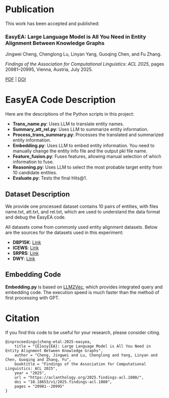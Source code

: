 # Publication

This work has been accepted and published:

### EasyEA: Large Language Model is All You Need in Entity Alignment Between Knowledge Graphs

Jingwei Cheng, Chenglong Lu, Linyan Yang, Guoqing Chen, and Fu Zhang.  

*Findings of the Association for Computational Linguistics: ACL 2025*, pages 20981–20995, Vienna, Austria, July 2025.  

[PDF](https://aclanthology.org/2025.findings-acl.1080/) | [DOI](https://doi.org/10.18653/v1/2025.findings-acl.1080)  

# EasyEA Code Description

Here are the descriptions of the Python scripts in this project:

- **Trans_name.py**: Uses LLM to translate entity names.
- **Summary_att_rel.py**: Uses LLM to summarize entity information.
- **Process_trans_summary.py**: Processes the translated and summarized entity information.
- **Embedding.py**: Uses LLM to embed entity information. You need to manually change the entity info file and the output pkl file name.
- **Feature_fusion.py**: Fuses features, allowing manual selection of which information to fuse.
- **Reasoning.py**: Uses LLM to select the most probable target entity from 10 candidate entities.
- **Evaluate.py**: Tests the final Hits@1.

## Dataset Description

We provide one processed dataset contains 10 pairs of entities, with files name.txt, att.txt, and rel.txt, which are used to understand the data format and debug the EasyEA code.

All datasets come from commonly used entity alignment datasets. Below are the sources for the datasets used in this experiment:

- **DBP15K**: [Link](https://github.com/kosugi11037/bert-int)
- **ICEWS**: [Link](https://github.com/IDEA-FinAI/Simple-HHEA)
- **SRPRS**: [Link](https://github.com/DexterZeng/CEA/tree/master/data)
- **DWY**: [Link](https://github.com/THUDM/SelfKG/tree/main)

## Embedding Code

**Embedding.py** is based on [LLM2Vec](https://github.com/McGill-NLP/llm2vec), which provides integrated query and embedding code. The execution speed is much faster than the method of first processing with GPT.

# Citation

If you find this code to be useful for your research, please consider citing.

```
@inproceedings{cheng-etal-2025-easyea,
    title = "{E}asy{EA}: Large Language Model is All You Need in Entity Alignment Between Knowledge Graphs",
    author = "Cheng, Jingwei and Lu, Chenglong and Yang, Linyan and Chen, Guoqing and Zhang, Fu",
    booktitle = "Findings of the Association for Computational Linguistics: ACL 2025",
    year = "2025",
    url = "https://aclanthology.org/2025.findings-acl.1080/",
    doi = "10.18653/v1/2025.findings-acl.1080",
    pages = "20981--20995"
}
```
